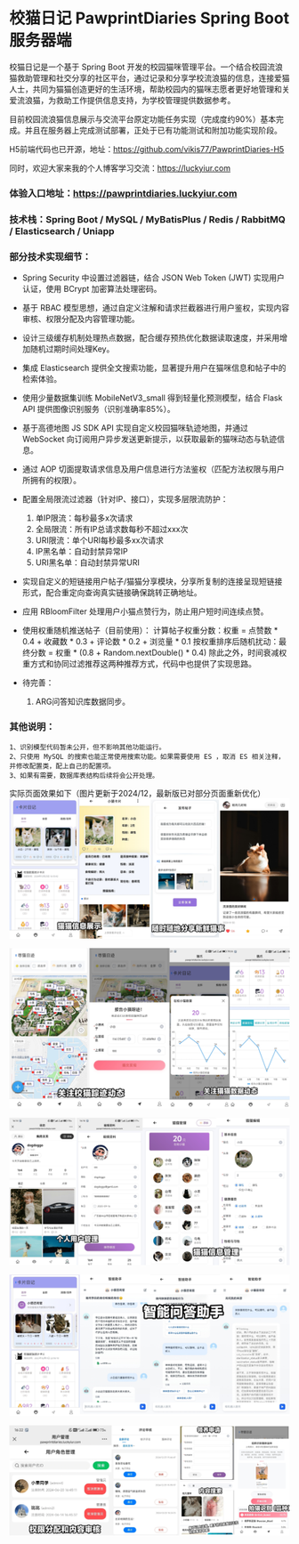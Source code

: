 # 校猫日记 PawprintDiaries Spring Boot 服务器端
校猫日记是一个基于 Spring Boot 开发的校园猫咪管理平台。一个结合校园流浪猫救助管理和社交分享的社区平台，通过记录和分享学校流浪猫的信息，连接爱猫人士，共同为猫猫创造更好的生活环境，帮助校园内的猫咪志愿者更好地管理和关爱流浪猫，为救助工作提供信息支持，为学校管理提供数据参考。

目前校园流浪猫信息展示与交流平台原定功能任务实现（完成度约90%）基本完成。并且在服务器上完成测试部署，正处于已有功能测试和附加功能实现阶段。

H5前端代码也已开源，地址：https://github.com/vikis77/PawprintDiaries-H5

同时，欢迎大家来我的个人博客学习交流：https://luckyiur.com

### 体验入口地址：https://pawprintdiaries.luckyiur.com

### 技术栈：Spring Boot / MySQL / MyBatisPlus / Redis / RabbitMQ / Elasticsearch / Uniapp

### 部分技术实现细节：
- Spring Security 中设置过滤器链，结合 JSON Web Token (JWT) 实现用户认证，使用 BCrypt 加密算法处理密码。
- 基于 RBAC 模型思想，通过自定义注解和请求拦截器进行用户鉴权，实现内容审核、权限分配及内容管理功能。
- 设计三级缓存机制处理热点数据，配合缓存预热优化数据读取速度，并采用增加随机过期时间处理Key。
- 集成 Elasticsearch 提供全文搜索功能，显著提升用户在猫咪信息和帖子中的检索体验。
- 使用少量数据集训练 MobileNetV3_small 得到轻量化预测模型，结合 Flask API 提供图像识别服务（识别准确率85%）。
- 基于高德地图 JS SDK API 实现自定义校园猫咪轨迹地图，并通过 WebSocket 向订阅用户异步发送更新提示，以获取最新的猫咪动态与轨迹信息。
- 通过 AOP 切面提取请求信息及用户信息进行方法鉴权（匹配方法权限与用户所拥有的权限）。
- 配置全局限流过滤器（针对IP、接口），实现多层限流防护：
    1. 单IP限流：每秒最多x次请求
    2. 全局限流：所有IP总请求数每秒不超过xxx次
    3. URI限流：单个URI每秒最多xx次请求
    4. IP黑名单：自动封禁异常IP
    5. URI黑名单：自动封禁异常URI
- 实现自定义的短链接用户帖子/猫猫分享模块，分享所复制的连接呈现短链接形式，配合重定向查询真实链接确保跳转正确地址。
- 应用 RBloomFilter 处理用户小猫点赞行为，防止用户短时间连续点赞。
- 使用权重随机推送帖子（目前使用）：
    计算帖子权重分数：权重 = 点赞数 * 0.4 + 收藏数 * 0.3 + 评论数 * 0.2 + 浏览量 * 0.1
    按权重排序后随机扰动：最终分数 = 权重 * (0.8 + Random.nextDouble() * 0.4)
    除此之外，时间衰减权重方式和协同过滤推荐这两种推荐方式，代码中也提供了实现思路。

- 待完善：
    1. ARG问答知识库数据同步。
    
### 其他说明：
    1、识别模型代码暂未公开，但不影响其他功能运行。
    2、只使用 MySQL 的搜索也能正常使用搜索功能。如果需要使用 ES ，取消 ES 相关注释，并修改配置类，配上自己的配置项。
    3、如果有需要，数据库表结构后续将会公开处理。

实际页面效果如下（图片更新于2024/12，最新版已对部分页面重新优化）
![pic1_20250207234240](pic1_20250207234240.jpg)

![pic2_20250207234256](pic2_20250207234256.jpg)

![pic3_20250207234307](pic3_20250207234307.jpg)

![pic5_20250211221456](pic5_20250211221456.jpg)

![pic4_20250207234318](pic4_20250207234318.jpg)


